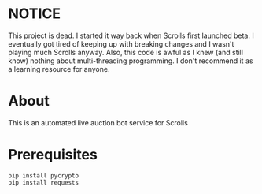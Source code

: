 NOTICE
======

This project is dead. I started it way back when Scrolls first launched beta. I eventually got tired of keeping up with breaking changes and I wasn't playing much Scrolls anyway. Also, this code is awful as I knew (and still know) nothing about multi-threading programming. I don't recommend it as a learning resource for anyone.


About
=====

This is an automated live auction bot service for Scrolls


Prerequisites
===============

    pip install pycrypto
    pip install requests
